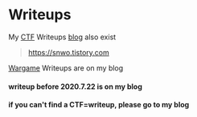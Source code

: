 # Writeups
My [CTF](https://github.com/snwox/Writeup/tree/master/CTF) Writeups
[blog](https://snwo.tistory.com) also exist
>https://snwo.tistory.com

[Wargame](https://github.com/snwox/Writeup/tree/master/Wargame) Writeups are on my blog

#### writeup before 2020.7.22 is on my blog
#### if you can't find a CTF=writeup, please go to my blog
